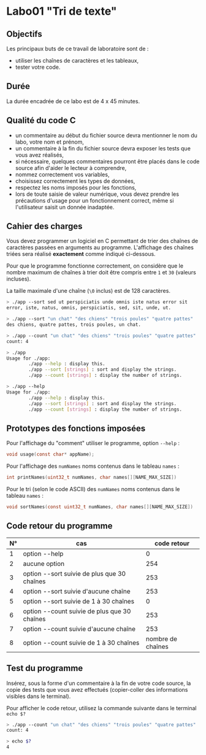 # Labo01 "Tri de texte"

## **Objectifs**
Les principaux buts de ce travail de laboratoire sont de :
- utiliser les chaînes de caractères et les tableaux,
- tester votre code.

## **Durée**
La durée encadrée de ce labo est de 4 x 45 minutes.

## **Qualité du code C**
-  un commentaire au début du fichier source devra mentionner le nom du labo, votre nom et prénom,
-  un commentaire à la fin du fichier source devra exposer les tests que vous avez réalisés,
-  si nécessaire, quelques commentaires pourront être placés dans le code source afin d'aider le lecteur à comprendre,
-  nommez correctement vos variables,
-  choisissez correctement les types de données,
-  respectez les noms imposés pour les fonctions,
-  lors de toute saisie de valeur numérique, vous devez prendre les précautions d'usage pour un fonctionnement correct, même si l'utilisateur saisit un donnée inadaptée.

## **Cahier des charges**

Vous devez programmer un logiciel en C permettant de trier des chaînes de caractères passées en arguments au programme. L'affichage des chaînes triées sera réalisé **exactement** comme indiqué ci-dessous.

Pour que le programme fonctionne correctement, on considère que le nombre maximum de chaînes à trier doit être compris entre `1` et `30` (valeurs incluses).

La taille maximale d'une chaîne (`\0` inclus) est de 128 caractères.


```bash
> ./app --sort sed ut perspiciatis unde omnis iste natus error sit
error, iste, natus, omnis, perspiciatis, sed, sit, unde, ut.
```


```bash
> ./app --sort "un chat" "des chiens" "trois poules" "quatre pattes"                                           
des chiens, quatre pattes, trois poules, un chat.
```


```bash
> ./app --count "un chat" "des chiens" "trois poules" "quatre pattes"      
count: 4
```

```bash
> ./app
Usage for ./app:
        ./app --help : display this.
        ./app --sort [strings] : sort and display the strings.
        ./app --count [strings] : display the number of strings.
```
```bash
> ./app --help
Usage for ./app:
        ./app --help : display this.
        ./app --sort [strings] : sort and display the strings.
        ./app --count [strings] : display the number of strings.
```

<div style="page-break-after: always;"></div>

## **Prototypes des fonctions imposées**

Pour l'affichage du "comment" utiliser le programme, option `--help` :
```C
void usage(const char* appName);
```

Pour l'affichage des `numNames` noms contenus dans le tableau `names` :
```C
int printNames(uint32_t numNames, char names[][NAME_MAX_SIZE])
```

Pour le tri (selon le code ASCII) des `numNames` noms contenus dans le tableau `names` :
```C
void sortNames(const uint32_t numNames, char names[][NAME_MAX_SIZE])
```


## **Code retour du programme**

| N° | cas | code retour |
|---|---|---|
|1| option --help | 0 |
|2| aucune option | 254 |
|3| option --sort suivie de plus que 30 chaînes | 253 |
|4| option --sort suivie d'aucune chaîne | 253 |
|5| option --sort suivie de 1 à 30 chaînes | 0 |
|6| option --count suivie de plus que 30 chaînes | 253 |
|7| option --count suivie d'aucune chaîne | 253 |
|8| option --count suivie de 1 à 30 chaînes | nombre de chaînes |

## Test du programme

Insérez, sous la forme d'un commentaire à la fin de votre code source, la copie des tests que vous avez effectués (copier-coller des informations visibles dans le terminal).

Pour afficher le code retour, utilisez la commande suivante dans le terminal `echo $?`

```bash
> ./app --count "un chat" "des chiens" "trois poules" "quatre pattes"                                           
count: 4

> echo $?
4
```
